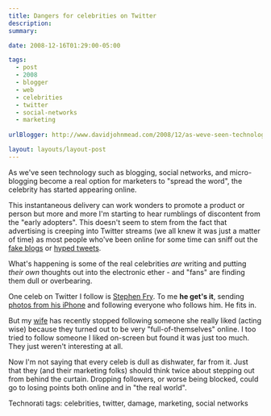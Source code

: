 ```yaml
---
title: Dangers for celebrities on Twitter
description: 
summary: 

date: 2008-12-16T01:29:00-05:00

tags:
  - post
  - 2008
  - blogger
  - web
  - celebrities
  - twitter
  - social-networks
  - marketing
  
urlBlogger: http://www.davidjohnmead.com/2008/12/as-weve-seen-technology-such-as.html

layout: layouts/layout-post
---
```

As we've seen technology such as blogging, social networks, and micro-blogging become a real option for marketers to "spread the word", the celebrity has started appearing online.

This instantaneous delivery can work wonders to promote a product or person but more and more I'm starting to hear rumblings of discontent from the "early adopters". This doesn't seem to stem from the fact that advertising is creeping into Twitter streams (we all knew it was just a matter of time) as most people who've been online for some time can sniff out the <a href="http://en.wikipedia.org/wiki/Fake_blog" title="Wikipedia entry">fake blogs</a> or <a href="http://www.switched.com/2008/10/20/britney-spears-and-other-celebs-get-on-twitter-bandwagon/">hyped tweets</a>.

What's happening is some of the real celebrities <em>are</em> writing and putting <em>their own</em> thoughts out into the electronic ether - and "fans" are finding them dull or overbearing.

One celeb on Twitter I follow is <a href="http://twitter.com/stephenfry">Stephen Fry</a>. To me <strong>he get's it</strong>, sending <a href="http://twitpic.com/photos/stephenfry" rel="muse">photos from his iPhone</a> and following everyone who follows him. He fits in.

But my <a href="http://www.twitter.com/jules23" rel="met spouse sweetheart">wife</a> has recently stopped following someone she really liked (acting wise) because they turned out to be very "full-of-themselves" online. I too tried to follow someone I liked on-screen but found it was just too much. They just weren't interesting at all.

Now I'm not saying that every celeb is dull as dishwater, far from it. Just that they (and their marketing folks) should think twice about stepping out from behind the curtain. Dropping followers, or worse being blocked, could go to losing points both online and in "the real world".

Technorati tags: celebrities, twitter, damage, marketing, social networks